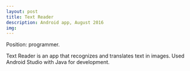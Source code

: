 ```yaml
---
layout: post
title: Text Reader
description: Android app, August 2016
img: 
---
```


Position: programmer.

Text Reader is an app that recognizes and translates text in images. Used Android Studio with Java for development.
